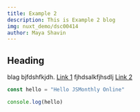 ```yaml
---
title: Example 2
description: This is Example 2 blog
img: nuxt_demo/dsc00414
author: Maya Shavin
---
```

## Heading

blag bjfdshfkjdh. [Link 1](https://example.com) fjhdsalkfjhsdlj [Link 2](https://nuxtjs.org)

```js
const hello = "Hello JSMonthly Online"

console.log(hello)
```
